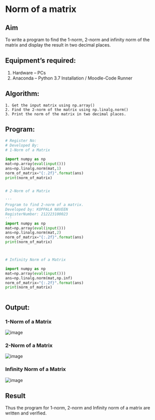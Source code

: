 # Norm of a matrix
## Aim
To write a program to find the 1-norm, 2-norm and infinity norm of the matrix and display the result in two decimal places.
## Equipment’s required:
1.	Hardware – PCs
2.	Anaconda – Python 3.7 Installation / Moodle-Code Runner
## Algorithm:
	1. Get the input matrix using np.array()   
    2. Find the 2-norm of the matrix using np.linalg.norm()
	3. Print the norm of the matrix in two decimal places.
## Program:
```Python
# Register No:
# Developed By:
# 1-Norm of a Matrix

import numpy as np
mat=np.array(eval(input()))
ans=np.linalg.norm(mat,1)
norm_of_matrix="{:.2f}".format(ans)
print(norm_of_matrix)


# 2-Norm of a Matrix

'''
Program to find 2-norm of a matrix.
Developed by: KOPPALA NAVEEN
RegisterNumber: 212223100023
'''
import numpy as np
mat=np.array(eval(input()))
ans=np.linalg.norm(mat,2)
norm_of_matrix="{:.2f}".format(ans)
print(norm_of_matrix)



# Infinity Norm of a Matrix

import numpy as np
mat=np.array(eval(input()))
ans=np.linalg.norm(mat,np.inf)
norm_of_matrix="{:.2f}".format(ans)
print(norm_of_matrix)



```
## Output:
### 1-Norm of a Matrix

![image](https://github.com/user-attachments/assets/8a223dc9-94e8-425e-bbfc-cd080f8f119c)


### 2-Norm of a Matrix

![image](https://github.com/user-attachments/assets/b73288f3-3327-46da-8fbb-f3261386e3df)


### Infinity Norm of a Matrix

![image](https://github.com/user-attachments/assets/af9867a0-c5b3-4226-93d8-45b28a53d1ab)


## Result
Thus the program for 1-norm, 2-norm and Infinity norm of a matrix are written and verified.
